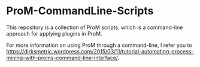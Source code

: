 # ProM-CommandLine-Scripts
This repository is a collection of ProM scripts, which is a command-line approach for applying plugins in ProM.

For more information on using ProM through a command-line, I refer you to https://dirksmetric.wordpress.com/2015/03/11/tutorial-automating-process-mining-with-proms-command-line-interface/.

